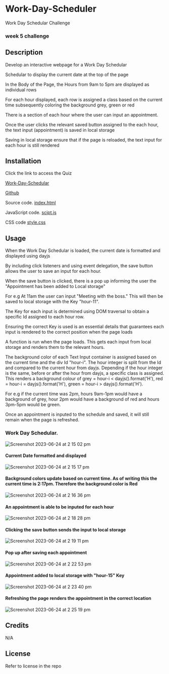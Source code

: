 # Work-Day-Scheduler
Work Day Schedular Challenge 

### week 5 challenge

## Description

Develop an interactive webpage for a Work Day Schedular

Schedular to display the current date at the top of the page 

In the Body of the Page, the Hours from 9am to 5pm are displayed as individual rows

For each hour displayed, each row is assigned a class based on the current time subsequently coloring the background grey, green or red

There is a section of each hour where the user can input an appointment. 

Once the user clicks the relevant saved button assigned to the each hour, the text input (appointment) is saved in local storage

Saving in local storage ensure that if the page is reloaded, the text input for each hour is still rendered


## Installation

Click the link to access the Quiz

[Work-Day-Schedular](https://jarrodbb.github.io/Work-Day-Scheduler/)

[Github](https://github.com/jarrodbb/Work-Day-Scheduler)

Source code. 
[index.html](https://github.com/jarrodbb/Work-Day-Scheduler/blob/main/index.html)

JavaScript code.
[scipt.js](https://github.com/jarrodbb/Work-Day-Scheduler/tree/main/assets/js)

CSS code
[style.css](https://github.com/jarrodbb/Work-Day-Scheduler/tree/main/assets/css)




## Usage

When the Work Day Schedular is loaded, the current date is formatted and displayed using dayjs

By including click listeners and using event delegation, the save button allows the user to save an input for each hour.

When the save button is clicked, there is a pop up informing the user the "Appointment has been added to Local storage"

For e.g At 11am the user can input "Meeting with the boss." This will then be saved to local storage with the Key "hour-11".

The Key for each input is determined using DOM traversal to obtain a specific Id assigned to each hour row.

Ensuring the correct Key is used is an essential details that guarantees each input is rendered to the correct position when the page loads

A function is run when the page loads. This gets each input from local storage and renders them to the relevant hours.

The background color of each Text Input container is assigned based on the current time and the div Id "hour-i". The hour integer is split from the Id and compared to the current hour from dayjs.
Depending if the hour integer is the same, before or after the hour from dayjs, a specific class is assigned. This renders a background colour of grey = hour-i < dayjs().format('H'), red = hour-i = dayjs().format('H'), green = hour-i > dayjs().format('H').

For e.g if the current time was 2pm, hours 9am-1pm would have a background of grey, hour 2pm would have a background of red and hours 3pm-5pm would be green.

Once an appointment is inputed to the schedule and saved, it will still remain when the page is refreshed. 


### Work Day Schedular.
![Screenshot 2023-06-24 at 2 15 02 pm](https://github.com/jarrodbb/Work-Day-Scheduler/assets/132813348/884bc7e7-f371-4b31-bc8f-4c6e43e26e28)

#### Current Date formatted and displayed
![Screenshot 2023-06-24 at 2 15 17 pm](https://github.com/jarrodbb/Work-Day-Scheduler/assets/132813348/e349c860-302b-471e-bdcc-8a3431add3b5)

#### Background colors update based on current time. As of writing this the current time is 2:17pm. Therefore the background color is Red
![Screenshot 2023-06-24 at 2 16 36 pm](https://github.com/jarrodbb/Work-Day-Scheduler/assets/132813348/ae80e968-2df2-4c92-9eb7-beacfce964b3)

#### An appointment is able to be inputed for each hour
![Screenshot 2023-06-24 at 2 18 28 pm](https://github.com/jarrodbb/Work-Day-Scheduler/assets/132813348/f03a3c15-c98a-4b8d-85d4-349dd5bbddc2)

#### Clicking the save button sends the input to local storage
![Screenshot 2023-06-24 at 2 19 11 pm](https://github.com/jarrodbb/Work-Day-Scheduler/assets/132813348/2106cf02-cf96-40e0-b1a9-d8559f26b2de)

#### Pop up after saving each appointment  
![Screenshot 2023-06-24 at 2 22 53 pm](https://github.com/jarrodbb/Work-Day-Scheduler/assets/132813348/45d63ca9-3b93-48ae-a871-3ab13d691b80)

#### Appointment added to local storage with "hour-15" Key
![Screenshot 2023-06-24 at 2 23 40 pm](https://github.com/jarrodbb/Work-Day-Scheduler/assets/132813348/92a8ebea-407d-4bbe-b4fd-df13488f5e7a)

#### Refreshing the page renders the appointment in the correct location 
![Screenshot 2023-06-24 at 2 25 19 pm](https://github.com/jarrodbb/Work-Day-Scheduler/assets/132813348/c6c57050-8b82-4b04-96ec-b25c33aaa276)


## Credits

N/A

## License

Refer to license in the repo




